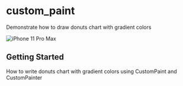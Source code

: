 # custom_paint

Demonstrate how to draw donuts chart with gradient colors

![iPhone 11 Pro Max](https://user-images.githubusercontent.com/61641328/78450619-e703c500-76ba-11ea-9a98-2ca3f5d7f6c1.png)

## Getting Started

How to write donuts chart with gradient colors using CustomPaint and CustomPainter